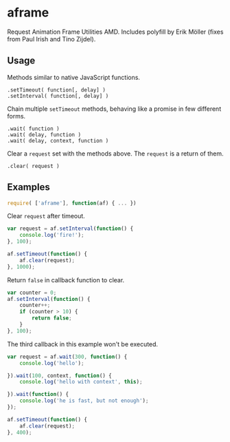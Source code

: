 # aframe
Request Animation Frame Utilities AMD. Includes polyfill by Erik Möller (fixes from Paul Irish and Tino Zijdel).

## Usage
Methods similar to native JavaScript functions.

```
.setTimeout( function[, delay] )
.setInterval( function[, delay] )
```

Chain multiple `setTimeout` methods, behaving like a promise in few different forms.

```
.wait( function )
.wait( delay, function )
.wait( delay, context, function )
```

Clear a `request` set with the methods above. The `request` is a return of them.

```
.clear( request )
```

## Examples

```javascript
require( ['aframe'], function(af) { ... })
```

Clear `request` after timeout.

```javascript
var request = af.setInterval(function() {
    console.log('fire!');
}, 100);

af.setTimeout(function() {
    af.clear(request);
}, 1000);
```

Return `false` in callback function to clear.

```javascript
var counter = 0;
af.setInterval(function() {
    counter++;
    if (counter > 10) {
        return false;
    }
}, 100);
```

The third callback in this example won't be executed.

```javascript
var request = af.wait(300, function() {
    console.log('hello');

}).wait(100, context, function() {
    console.log('hello with context', this);

}).wait(function() {
    console.log('he is fast, but not enough');
});

af.setTimeout(function() {
    af.clear(request);
}, 400);
```
